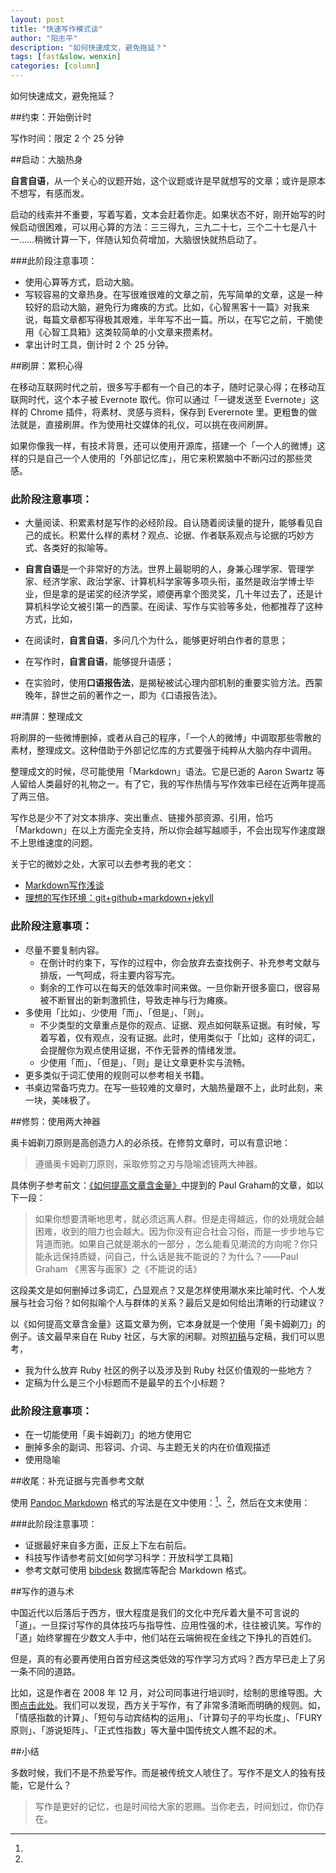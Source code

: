 ```yaml
---
layout: post
title: "快速写作模式谈"
author: "阳志平"
description: "如何快速成文，避免拖延？"
tags: [fast&slow，wenxin]
categories: [column]
---
```


如何快速成文，避免拖延？

##约束：开始倒计时

写作时间：限定 2 个 25 分钟

##启动：大脑热身

**自言自语**，从一个关心的议题开始，这个议题或许是早就想写的文章；或许是原本不想写，有感而发。

启动的线索并不重要，写着写着，文本会赶着你走。如果状态不好，刚开始写的时候启动很困难，可以用心算的方法：三三得九，三九二十七，三个二十七是八十一……稍微计算一下，伴随认知负荷增加，大脑很快就热启动了。

###此阶段注意事项：

* 使用心算等方式，启动大脑。
* 写较容易的文章热身。在写很难很难的文章之前，先写简单的文章，这是一种较好的启动大脑，避免行为瘫痪的方式。比如，《心智黑客十一篇》对我来说，每篇文章都写得极其艰难，半年写不出一篇。所以，在写它之前，干脆使用《心智工具箱》这类较简单的小文章来攒素材。
* 拿出计时工具，倒计时 2 个 25 分钟。

##刷屏：累积心得

在移动互联网时代之前，很多写手都有一个自己的本子，随时记录心得；在移动互联网时代，这个本子被 Evernote 取代。你可以通过「一键发送至 Evernote」这样的 Chrome 插件，将素材、灵感与资料，保存到 Everernote 里。更粗鲁的做法就是，直接刷屏。作为使用社交媒体的礼仪，可以挑在夜间刷屏。

如果你像我一样，有技术背景，还可以使用开源库，搭建一个「一个人的微博」这样的只是自己一个人使用的「外部记忆库」，用它来积累脑中不断闪过的那些灵感。

### 此阶段注意事项：

* 大量阅读、积累素材是写作的必经阶段。自认随着阅读量的提升，能够看见自己的成长。积累什么样的素材？观点、论据、作者联系观点与论据的巧妙方式、各类好的拟喻等。
* **自言自语**是一个非常好的方法。世界上最聪明的人，身兼心理学家、管理学家、经济学家、政治学家、计算机科学家等多项头衔，虽然是政治学博士毕业，但是拿的是诺奖的经济学奖，顺便再拿个图灵奖，几十年过去了，还是计算机科学论文被引第一的西蒙。在阅读、写作与实验等多处，他都推荐了这种方式，比如，

* 在阅读时，**自言自语**，多问几个为什么，能够更好明白作者的意思；
* 在写作时，**自言自语**，能够提升语感；
* 在实验时，使用**口语报告法**，是揭秘被试心理内部机制的重要实验方法。西蒙晚年，辞世之前的著作之一，即为《口语报告法》。

##清屏：整理成文

将刷屏的一些微博删掉，或者从自己的程序，「一个人的微博」中调取那些零散的素材，整理成文。这种借助于外部记忆库的方式要强于纯粹从大脑内存中调用。

整理成文的时候，尽可能使用「Markdown」语法。它是已逝的 Aaron Swartz 等人留给人类最好的礼物之一。有了它，我的写作热情与写作效率已经在近两年提高了两三倍。

写作总是少不了对文本排序、突出重点、链接外部资源、引用，恰巧「Markdown」在以上方面完全支持，所以你会越写越顺手，不会出现写作速度跟不上思维速度的问题。

关于它的微妙之处，大家可以去参考我的老文：

* [Markdown写作浅谈](http://www.yangzhiping.com/tech/r-markdown-knitr.html)
* [理想的写作环境：git+github+markdown+jekyll](http://www.yangzhiping.com/tech/writing-space.html)

### 此阶段注意事项：

* 尽量不要复制内容。 
	+ 在倒计时约束下，写作的过程中，你会放弃去查找例子、补充参考文献与排版，一气呵成，将主要内容写完。
	+ 剩余的工作可以在每天的低效率时间来做。一旦你新开很多窗口，很容易被不断冒出的新刺激抓住，导致走神与行为瘫痪。
* 多使用「比如」、少使用「而」、「但是」、「则」。
	+ 不少类型的文章重点是你的观点、证据、观点如何联系证据。有时候，写着写着，仅有观点，没有证据。此时，使用类似于「比如」这样的词汇，会提醒你为观点使用证据，不作无营养的情绪发泄。
	+ 少使用「而」、「但是」、「则」是让文章更朴实与流畅。
* 更多类似于词汇使用的规则可以参考相关书籍。
* 书桌边常备巧克力。在写一些较难的文章时，大脑热量跟不上，此时此刻，来一块，美味极了。

##修剪：使用两大神器

奥卡姆剃刀原则是高创造力人的必杀技。在修剪文章时，可以有意识地：

>遵循奥卡姆剃刀原则，采取修剪之刃与隐喻滤镜两大神器。

具体例子参考前文：[《如何提高文章含金量》](yangtalk/2012-03-08-think-density.md)中提到的 Paul Graham的文章，如以下一段：

>如果你想要清晰地思考，就必须远离人群。但是走得越远，你的处境就会越困难，收到的阻力也会越大。因为你没有迎合社会习俗，而是一步步地与它背道而驰。如果自己就是潮水的一部分 ，怎么能看见潮流的方向呢？你只能永远保持质疑，问自己，什么话是我不能说的？为什么？——Paul Graham 《黑客与画家》之《不能说的话》

这段美文是如何删掉过多词汇，凸显观点？又是怎样使用潮水来比喻时代、个人发展与社会习俗？如何拟喻个人与群体的关系？最后又是如何给出清晰的行动建议？

以《如何提高文章含金量》这篇文章为例，它本身就是一个使用「奥卡姆剃刀」的例子。该文最早来自在 Ruby 社区，与大家的闲聊。对照[初稿](http://ruby-china.org/topics/1691)与定稿，我们可以思考，

* 我为什么放弃 Ruby 社区的例子以及涉及到 Ruby 社区价值观的一些地方？
* 定稿为什么是三个小标题而不是最早的五个小标题？

### 此阶段注意事项：

* 在一切能使用「奥卡姆剃刀」的地方使用它
* 删掉多余的副词、形容词、介词、与主题无关的内在价值观描述
* 使用隐喻

##收尾：补充证据与完善参考文献

使用 [Pandoc Markdown](http://www.yangzhiping.com/tech/pandoc.html) 格式的写法是在文中使用：[^1]、[^2]，然后在文末使用：

[^1]: 
[^2]:

###此阶段注意事项：

* 证据最好来自多方面，正反上下左右前后。
* 科技写作请参考前文[如何学习科学：开放科学工具箱]
* 参考文献可使用 [bibdesk](http://bibdesk.sourceforge.net/) 数据库等配合 Markdown 格式。

##写作的道与术

中国近代以后落后于西方，很大程度是我们的文化中充斥着大量不可言说的「道」。一旦探讨写作的具体技巧与指导性、应用性强的术，往往被讥笑。写作的「道」始终掌握在少数文人手中，他们站在云端俯视在金线之下挣扎的百姓们。

但是，真的有必要再使用白首穷经这类低效的写作学习方式吗？西方早已走上了另一条不同的道路。

比如，这是作者在 2008 年 12 月，对公司同事进行培训时，绘制的思维导图。大图[点击此处](http://www.yangzhiping.com/images/psy/wirters-model.jpeg)。我们可以发现，西方关于写作，有了非常多清晰而明确的规则。如，「情感指数的计算」、「短句与动宾结构的运用」、「计算句子的平均长度」、「FURY 原则」、「游说矩阵」、「正式性指数」等大量中国传统文人瞧不起的术。

##小结

多数时候，我们不是不热爱写作。而是被传统文人唬住了。写作不是文人的独有技能，它是什么？

>写作是更好的记忆，也是时间给大家的恩赐。当你老去，时间划过，你仍存在。

